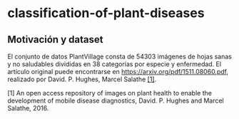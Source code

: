 # classification-of-plant-diseases


## Motivación y dataset

El conjunto de datos PlantVillage consta de 54303 imágenes de hojas sanas y no saludables divididas en 38 categorías por especie y enfermedad. El artículo original
puede encontrarse en https://arxiv.org/pdf/1511.08060.pdf, realizado por David. P. Hughes, Marcel Salathe [[1]](#1). 



<a id="1">[1]</a> An open access repository of images on plant health to enable the development of mobile disease diagnostics, David. P. Hughes and Marcel Salathe, 2016.
